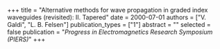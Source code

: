 +++
title = "Alternative methods for wave propagation in graded index waveguides (revisited): II. Tapered"
date = 2000-07-01
authors = ["V. Galdi", "L. B. Felsen"]
publication_types = ["1"]
abstract = ""
selected = false
publication = "*Progress in Electromagnetics Research Symposium (PIERS)*"
+++

